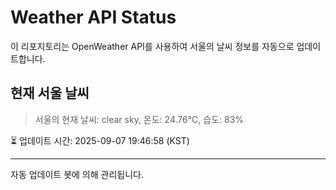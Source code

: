 
# Weather API Status

이 리포지토리는 OpenWeather API를 사용하여 서울의 날씨 정보를 자동으로 업데이트합니다.

## 현재 서울 날씨
> 서울의 현재 날씨: clear sky, 온도: 24.76°C, 습도: 83%

⏳ 업데이트 시간: 2025-09-07 19:46:58 (KST)

---
자동 업데이트 봇에 의해 관리됩니다.
